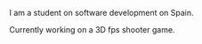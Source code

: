 I am a student on software development on Spain.

Currently working on a 3D fps shooter game.

<!---
IamStornie/IamStornie is a ✨ special ✨ repository because its `README.md` (this file) appears on your GitHub profile.
You can click the Preview link to take a look at your changes.
--->
